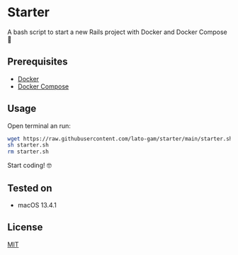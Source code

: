 # Starter

A bash script to start a new Rails project with Docker and Docker Compose 🚀

## Prerequisites

- [Docker](https://docs.docker.com/get-docker/)
- [Docker Compose](https://docs.docker.com/compose/install/)

## Usage

Open terminal an run:

```bash
wget https://raw.githubusercontent.com/lato-gam/starter/main/starter.sh
sh starter.sh
rm starter.sh
```

Start coding! 🤓

## Tested on

- macOS 13.4.1

## License

[MIT](https://choosealicense.com/licenses/mit/)

